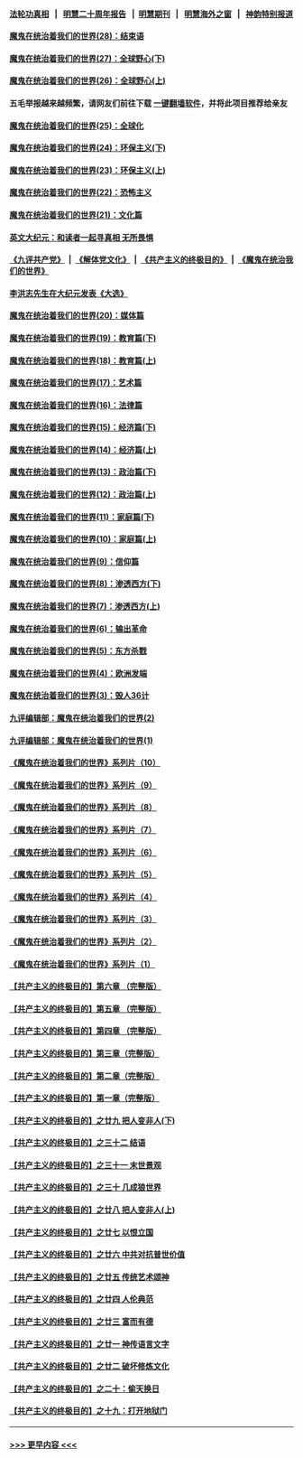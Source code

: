 #### [法轮功真相](https://github.com/gfw-breaker/truth/blob/master/README.md?t=0) &nbsp;&nbsp;|&nbsp;&nbsp; [明慧二十周年报告](https://github.com/gfw-breaker/mh-reports/blob/master/README.md?t=0) &nbsp;&nbsp;|&nbsp;&nbsp;[明慧期刊](https://github.com/gfw-breaker/mh-qikan) &nbsp;&nbsp;|&nbsp;&nbsp; [明慧海外之窗](https://github.com/gfw-breaker/mh-news/blob/master/README.md?t=0) &nbsp;&nbsp;|&nbsp;&nbsp; [神韵特别报道](https://github.com/gfw-breaker/mh-news/blob/master/shenyun.md?t=0)
#### [魔鬼在统治着我们的世界(28)：结束语](../pages/nsc422/n10936246.md?t=06201551) 
#### [魔鬼在统治着我们的世界(27)：全球野心(下)](../pages/nsc422/n10928319.md?t=06201551) 
#### [魔鬼在统治着我们的世界(26)：全球野心(上)](../pages/nsc422/n10900318.md?t=06201551) 
#### 五毛举报越来越频繁，请网友们前往下载 [一键翻墙软件](https://github.com/gfw-breaker/ssr-accounts)，并将此项目推荐给亲友
#### [魔鬼在统治着我们的世界(25)：全球化](../pages/nsc422/n10788205.md?t=06201551) 
#### [魔鬼在统治着我们的世界(24)：环保主义(下)](../pages/nsc422/n10695307.md?t=06201551) 
#### [魔鬼在统治着我们的世界(23)：环保主义(上)](../pages/nsc422/n10688613.md?t=06201551) 
#### [魔鬼在统治着我们的世界(22)：恐怖主义](../pages/nsc422/n10614727.md?t=06201551) 
#### [魔鬼在统治着我们的世界(21)：文化篇](../pages/nsc422/n10597706.md?t=06201551) 
#### [英文大纪元：和读者一起寻真相 无所畏惧](../pages/nsc422/n12542027.md?t=06201551) 
#### [《九评共产党》](https://github.com/begood0513/9ping.md/blob/master/README.md) &nbsp;|&nbsp; [《解体党文化》](../../../../jtdwh.md/blob/master/README.md)  &nbsp;|&nbsp; [《共产主义的终极目的》](../../../../gczydzjmd.md/blob/master/README.md) &nbsp;|&nbsp; [《魔鬼在统治我们的世界》](../../../../mgztzwmdsj.md/blob/master/README.md) 
#### [李洪志先生在大纪元发表《大选》](../pages/nsc422/n12534746.md?t=06201551) 
#### [魔鬼在统治着我们的世界(20)：媒体篇](../pages/nsc422/n10586579.md?t=06201551) 
#### [魔鬼在统治着我们的世界(19)：教育篇(下)](../pages/nsc422/n10564808.md?t=06201551) 
#### [魔鬼在统治着我们的世界(18)：教育篇(上)](../pages/nsc422/n10526970.md?t=06201551) 
#### [魔鬼在统治着我们的世界(17)：艺术篇](../pages/nsc422/n10499093.md?t=06201551) 
#### [魔鬼在统治着我们的世界(16)：法律篇](../pages/nsc422/n10485969.md?t=06201551) 
#### [魔鬼在统治着我们的世界(15)：经济篇(下)](../pages/nsc422/n10469975.md?t=06201551) 
#### [魔鬼在统治着我们的世界(14)：经济篇(上)](../pages/nsc422/n10457370.md?t=06201551) 
#### [魔鬼在统治着我们的世界(13)：政治篇(下)](../pages/nsc422/n10448270.md?t=06201551) 
#### [魔鬼在统治着我们的世界(12)：政治篇(上)](../pages/nsc422/n10444576.md?t=06201551) 
#### [魔鬼在统治着我们的世界(11)：家庭篇(下)](../pages/nsc422/n10440961.md?t=06201551) 
#### [魔鬼在统治着我们的世界(10)：家庭篇(上)](../pages/nsc422/n10435448.md?t=06201551) 
#### [魔鬼在统治着我们的世界(9)：信仰篇](../pages/nsc422/n10432159.md?t=06201551) 
#### [魔鬼在统治着我们的世界(8)：渗透西方(下)](../pages/nsc422/n10429603.md?t=06201551) 
#### [魔鬼在统治着我们的世界(7)：渗透西方(上)](../pages/nsc422/n10426013.md?t=06201551) 
#### [魔鬼在统治着我们的世界(6)：输出革命](../pages/nsc422/n10421536.md?t=06201551) 
#### [魔鬼在统治着我们的世界(5)：东方杀戮](../pages/nsc422/n10417707.md?t=06201551) 
#### [魔鬼在统治着我们的世界(4)：欧洲发端](../pages/nsc422/n10414890.md?t=06201551) 
#### [魔鬼在统治着我们的世界(3)：毁人36计](../pages/nsc422/n10411583.md?t=06201551) 
#### [九评编辑部：魔鬼在统治着我们的世界(2)](../pages/nsc422/n10410036.md?t=06201551) 
#### [九评编辑部：魔鬼在统治着我们的世界(1)](../pages/nsc422/n10406825.md?t=06201551) 
#### [《魔鬼在统治着我们的世界》系列片（10）](../pages/nsc422/n12292670.md?t=06201551) 
#### [《魔鬼在统治着我们的世界》系列片（9）](../pages/nsc422/n12290859.md?t=06201551) 
#### [《魔鬼在统治着我们的世界》系列片（8）](../pages/nsc422/n12287445.md?t=06201551) 
#### [《魔鬼在统治着我们的世界》系列片（7）](../pages/nsc422/n12283425.md?t=06201551) 
#### [《魔鬼在统治着我们的世界》系列片（6）](../pages/nsc422/n12282314.md?t=06201551) 
#### [《魔鬼在统治着我们的世界》系列片（5）](../pages/nsc422/n12281419.md?t=06201551) 
#### [《魔鬼在统治着我们的世界》系列片（4）](../pages/nsc422/n12274024.md?t=06201551) 
#### [《魔鬼在统治着我们的世界》系列片（3）](../pages/nsc422/n12271322.md?t=06201551) 
#### [《魔鬼在统治着我们的世界》系列片（2）](../pages/nsc422/n12269049.md?t=06201551) 
#### [《魔鬼在统治着我们的世界》系列片（1）](../pages/nsc422/n12267575.md?t=06201551) 
#### [【共产主义的终极目的】第六章 （完整版）](../pages/nsc422/n11428913.md?t=06201551) 
#### [【共产主义的终极目的】第五章 （完整版）](../pages/nsc422/n11428912.md?t=06201551) 
#### [【共产主义的终极目的】第四章 （完整版）](../pages/nsc422/n11428907.md?t=06201551) 
#### [【共产主义的终极目的】第三章（完整版）](../pages/nsc422/n11428848.md?t=06201551) 
#### [【共产主义的终极目的】第二章（完整版）](../pages/nsc422/n11428831.md?t=06201551) 
#### [【共产主义的终极目的】第一章（完整版）](../pages/nsc422/n11417651.md?t=06201551) 
#### [【共产主义的终极目的】之廿九 把人变非人(下)](../pages/nsc422/n11344140.md?t=06201551) 
#### [【共产主义的终极目的】之三十二 结语](../pages/nsc422/n11360535.md?t=06201551) 
#### [【共产主义的终极目的】之三十一 末世景观](../pages/nsc422/n11351129.md?t=06201551) 
#### [【共产主义的终极目的】之三十 几成狼世界](../pages/nsc422/n11348280.md?t=06201551) 
#### [【共产主义的终极目的】之廿八 把人变非人(上)](../pages/nsc422/n11340492.md?t=06201551) 
#### [【共产主义的终极目的】之廿七 以恨立国](../pages/nsc422/n11336944.md?t=06201551) 
#### [【共产主义的终极目的】之廿六 中共对抗普世价值](../pages/nsc422/n11324785.md?t=06201551) 
#### [【共产主义的终极目的】之廿五 传统艺术颂神](../pages/nsc422/n11296396.md?t=06201551) 
#### [【共产主义的终极目的】之廿四 人伦典范](../pages/nsc422/n11296397.md?t=06201551) 
#### [【共产主义的终极目的】之廿三 富而有德](../pages/nsc422/n11283598.md?t=06201551) 
#### [【共产主义的终极目的】之廿一 神传语言文字](../pages/nsc422/n11263265.md?t=06201551) 
#### [【共产主义的终极目的】之廿二 破坏修炼文化](../pages/nsc422/n11245728.md?t=06201551) 
#### [【共产主义的终极目的】之二十：偷天换日](../pages/nsc422/n11238846.md?t=06201551) 
#### [【共产主义的终极目的】之十九：打开地狱门](../pages/nsc422/n11206376.md?t=06201551) 

----
#### [ >>> 更早内容 <<< ](../indexes/nsc422-earlier.md)
